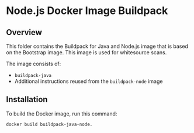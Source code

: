 # Node.js Docker Image Buildpack

## Overview

This folder contains the Buildpack for Java and Node.js image that is based on the Bootstrap image. This image is used for whitesource scans.

The image consists of:

- `buildpack-java`
- Additional instructions reused from the `buildpack-node` image

## Installation

To build the Docker image, run this command:

```bash
docker build buildpack-java-node.
```
